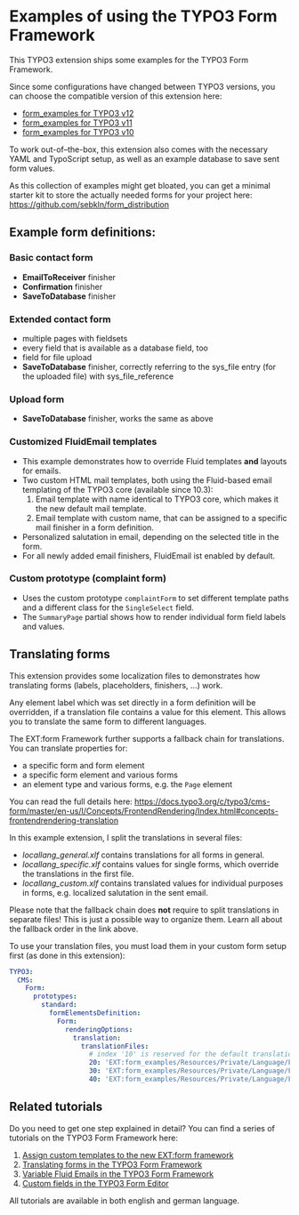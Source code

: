 # Examples of using the TYPO3 Form Framework

This TYPO3 extension ships some examples for the TYPO3 Form Framework.

Since some configurations have changed between TYPO3 versions, you can choose the compatible version of this extension
here:

- [form_examples for TYPO3 v12](https://github.com/sebkln/form_examples/tree/12.4)
- [form_examples for TYPO3 v11](https://github.com/sebkln/form_examples/tree/11.5)
- [form_examples for TYPO3 v10](https://github.com/sebkln/form_examples/tree/10.4)

To work out-of–the-box, this extension also comes with the necessary YAML and TypoScript setup, as well as an example
database to save sent form values.

As this collection of examples might get bloated, you can get a minimal starter kit to store the actually needed forms
for your project here: https://github.com/sebkln/form_distribution

## Example form definitions:

### Basic contact form

- **EmailToReceiver** finisher
- **Confirmation** finisher
- **SaveToDatabase** finisher

### Extended contact form

- multiple pages with fieldsets
- every field that is available as a database field, too
- field for file upload
- **SaveToDatabase** finisher, correctly referring to the sys_file entry (for the uploaded file) with sys_file_reference

### Upload form

- **SaveToDatabase** finisher, works the same as above

### Customized FluidEmail templates

- This example demonstrates how to override Fluid templates **and** layouts for emails.
- Two custom HTML mail templates, both using the Fluid-based email templating of the TYPO3 core (available since 10.3):
    1. Email template with name identical to TYPO3 core, which makes it the new default mail template.
    2. Email template with custom name, that can be assigned to a specific mail finisher in a form definition.
- Personalized salutation in email, depending on the selected title in the form.
- For all newly added email finishers, FluidEmail ist enabled by default.

### Custom prototype (complaint form)

- Uses the custom prototype `complaintForm` to set different template paths
  and a different class for the `SingleSelect` field.
- The `SummaryPage` partial shows how to render individual form field labels and values.

## Translating forms

This extension provides some localization files to demonstrates how translating forms (labels, placeholders,
finishers, ...) work.

Any element label which was set directly in a form definition will be overridden, if a translation file contains a value
for this element.
This allows you to translate the same form to different languages.

The EXT:form Framework further supports a fallback chain for translations. You can translate properties for:

- a specific form and form element
- a specific form element and various forms
- an element type and various forms, e.g. the `Page` element

You can read the full details
here: https://docs.typo3.org/c/typo3/cms-form/master/en-us/I/Concepts/FrontendRendering/Index.html#concepts-frontendrendering-translation

In this example extension, I split the translations in several files:

- *locallang_general.xlf*  contains translations for all forms in general.
- *locallang_specific.xlf* contains values for single forms, which override the translations in the first file.
- *locallang_custom.xlf* contains translated values for individual purposes in forms, e.g. localized salutation in
  the sent email.

Please note that the fallback chain does **not** require to split translations in separate files! This is just a
possible way to organize them.
Learn all about the fallback order in the link above.

To use your translation files, you must load them in your custom form setup first (as done in this extension):

````yaml
TYPO3:
  CMS:
    Form:
      prototypes:
        standard:
          formElementsDefinition:
            Form:
              renderingOptions:
                translation:
                  translationFiles:
                    # index '10' is reserved for the default translation file.
                    20: 'EXT:form_examples/Resources/Private/Language/Form/locallang_general.xlf'
                    30: 'EXT:form_examples/Resources/Private/Language/Form/locallang_specific.xlf'
                    40: 'EXT:form_examples/Resources/Private/Language/Form/locallang_custom.xlf'
````

## Related tutorials

Do you need to get one step explained in detail? You can find a series of tutorials on the TYPO3 Form Framework here:

1. [Assign custom templates to the new EXT:form framework](https://www.sebkln.de/en/tutorials/assign-custom-templates-to-the-new-ext-form-framework/)
2. [Translating forms in the TYPO3 Form Framework](https://www.sebkln.de/en/tutorials/translating-forms-in-the-typo3-form-framework/)
3. [Variable Fluid Emails in the TYPO3 Form Framework](https://www.sebkln.de/en/tutorials/fluid-emails-in-the-typo3-form-framework/)
4. [Custom fields in the TYPO3 Form Editor](https://www.sebkln.de/en/tutorials/custom-fields-in-the-typo3-form-editor/)

All tutorials are available in both english and german language.
